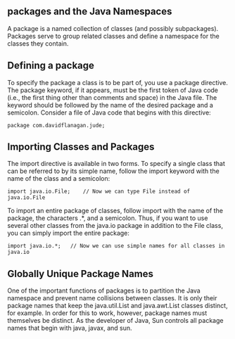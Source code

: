 ## packages and the Java Namespaces
A package is a named collection of classes (and possibly subpackages). Packages serve to group related classes and define a namespace for the classes they contain.
## Defining a package
To specify the package a class is to be part of, you use a package directive. The package keyword, if it appears, must be the first token of Java code (i.e., the first thing other than comments and space) in the Java file. The keyword should be followed by the name of the desired package and a semicolon. Consider a file of Java code that begins with this directive:
```
package com.davidflanagan.jude;	
```
## Importing Classes and Packages
The import directive is available in two forms. To specify a single class that can be referred to by its simple name, follow the import keyword with the name of the class and a semicolon:
```
import java.io.File;    // Now we can type File instead of java.io.File
```
To import an entire package of classes, follow import with the name of the package, the characters .*, and a semicolon. Thus, if you want to use several other classes from the java.io package in addition to the File class, you can simply import the entire package:
```
import java.io.*;   // Now we can use simple names for all classes in java.io
```
## Globally Unique Package Names
One of the important functions of packages is to partition the Java namespace and prevent name collisions between classes. It is only their package names that keep the java.util.List and java.awt.List classes distinct, for example. In order for this to work, however, package names must themselves be distinct. As the developer of Java, Sun controls all package names that begin with java, javax, and sun.
